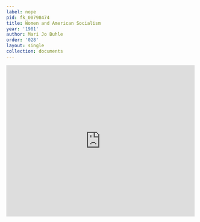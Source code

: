 ```yaml
---
label: nope
pid: fk_00798474
title: Women and American Socialism
year: '1981'
author: Mari Jo Buhle
order: '028'
layout: single
collection: documents
---
```

<iframe src="https://northwestern.app.box.com/embed/s/9go9zwayhcb141sdrvavh2d6c5r3vepa?sortColumn=date&view=list" width="500" height="400" frameborder="0" allowfullscreen webkitallowfullscreen msallowfullscreen></iframe>
